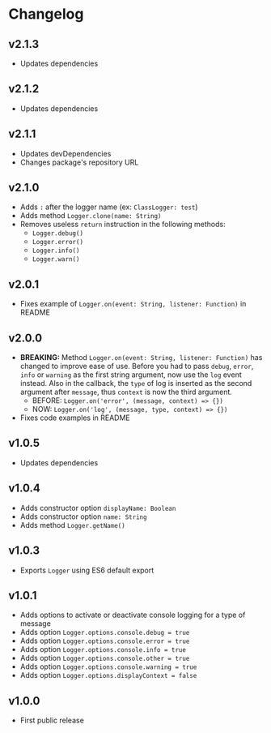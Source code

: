 # Changelog

## v2.1.3
- Updates dependencies

## v2.1.2
- Updates dependencies

## v2.1.1
- Updates devDependencies
- Changes package's repository URL

## v2.1.0
- Adds `:` after the logger name (ex: `ClassLogger: test`)
- Adds method `Logger.clone(name: String)`
- Removes useless `return` instruction in the following methods:
  - `Logger.debug()`
  - `Logger.error()`
  - `Logger.info()`
  - `Logger.warn()`

## v2.0.1
- Fixes example of `Logger.on(event: String, listener: Function)` in README

## v2.0.0
- **BREAKING:** Method `Logger.on(event: String, listener: Function)` has changed to improve ease of use. Before you had to pass 
`debug`, `error`, `info` or `warning` as the first string argument, now use the `log` 
 event instead. Also in the callback, the `type` of log is inserted as the second argument after `message`, thus `context` is now the third argument.
  - BEFORE: `Logger.on('error', (message, context) => {})`
  - NOW: `Logger.on('log', (message, type, context) => {})`
- Fixes code examples in README

## v1.0.5
- Updates dependencies

## v1.0.4
- Adds constructor option `displayName: Boolean`
- Adds constructor option `name: String`
- Adds method `Logger.getName()`

## v1.0.3
- Exports `Logger` using ES6 default export

## v1.0.1
- Adds options to activate or deactivate console logging for a type of message
- Adds option `Logger.options.console.debug = true`
- Adds option `Logger.options.console.error = true`
- Adds option `Logger.options.console.info = true`
- Adds option `Logger.options.console.other = true`
- Adds option `Logger.options.console.warning = true`
- Adds option `Logger.options.displayContext = false`

## v1.0.0
- First public release
